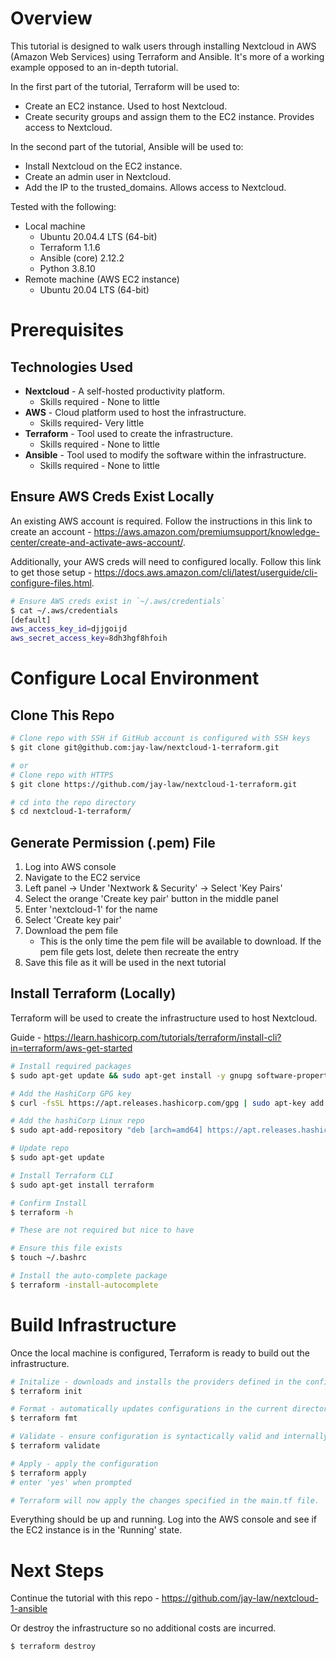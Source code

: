 
# Overview

This tutorial is designed to walk users through installing Nextcloud in AWS (Amazon Web Services) using Terraform and Ansible.  It's more of a working example opposed to an in-depth tutorial.

In the first part of the tutorial, Terraform will be used to:
- Create an EC2 instance.  Used to host Nextcloud.
- Create security groups and assign them to the EC2 instance.  Provides access to Nextcloud.

In the second part of the tutorial, Ansible will be used to:
- Install Nextcloud on the EC2 instance.
- Create an admin user in Nextcloud.
- Add the IP to the trusted_domains.  Allows access to Nextcloud.

Tested with the following:
- Local machine
    - Ubuntu 20.04.4 LTS (64-bit)
    - Terraform 1.1.6
    - Ansible (core) 2.12.2
    - Python 3.8.10
- Remote machine (AWS EC2 instance)
    - Ubuntu 20.04 LTS (64-bit)

# Prerequisites

## Technologies Used

- **Nextcloud** - A self-hosted productivity platform.  
    - Skills required - None to little
- **AWS** - Cloud platform used to host the infrastructure.
    - Skills required- Very little
- **Terraform** - Tool used to create the infrastructure.
    - Skills required - None to little
- **Ansible** - Tool used to modify the software within the infrastructure.
    - Skills required - None to little

## Ensure AWS Creds Exist Locally

An existing AWS account is required.  Follow the instructions in this link to create an account - https://aws.amazon.com/premiumsupport/knowledge-center/create-and-activate-aws-account/.

Additionally, your AWS creds will need to configured locally.  Follow this link to get those setup - https://docs.aws.amazon.com/cli/latest/userguide/cli-configure-files.html.

```bash
# Ensure AWS creds exist in `~/.aws/credentials`
$ cat ~/.aws/credentials
[default]
aws_access_key_id=djjgoijd
aws_secret_access_key=8dh3hgf8hfoih
```
# Configure Local Environment

## Clone This Repo

```bash
# Clone repo with SSH if GitHub account is configured with SSH keys
$ git clone git@github.com:jay-law/nextcloud-1-terraform.git

# or
# Clone repo with HTTPS
$ git clone https://github.com/jay-law/nextcloud-1-terraform.git

# cd into the repo directory
$ cd nextcloud-1-terraform/ 
```

## Generate Permission (.pem) File

1.  Log into AWS console
2.  Navigate to the EC2 service
3.  Left panel -> Under 'Nextwork & Security' -> Select 'Key Pairs'
4.  Select the orange 'Create key pair' button in the middle panel
5.  Enter 'nextcloud-1' for the name
6.  Select 'Create key pair'
7.  Download the pem file
    - This is the only time the pem file will be available to download.  If the pem file gets lost, delete then recreate the entry
8.  Save this file as it will be used in the next tutorial

## Install Terraform (Locally)

Terraform will be used to create the infrastructure used to host Nextcloud.

Guide - https://learn.hashicorp.com/tutorials/terraform/install-cli?in=terraform/aws-get-started

```bash
# Install required packages
$ sudo apt-get update && sudo apt-get install -y gnupg software-properties-common curl

# Add the HashiCorp GPG key
$ curl -fsSL https://apt.releases.hashicorp.com/gpg | sudo apt-key add -

# Add the hashiCorp Linux repo
$ sudo apt-add-repository "deb [arch=amd64] https://apt.releases.hashicorp.com $(lsb_release -cs) main"

# Update repo
$ sudo apt-get update

# Install Terraform CLI
$ sudo apt-get install terraform

# Confirm Install
$ terraform -h

# These are not required but nice to have

# Ensure this file exists
$ touch ~/.bashrc

# Install the auto-complete package
$ terraform -install-autocomplete
```

# Build Infrastructure

Once the local machine is configured, Terraform is ready to build out the infrastructure.

```bash
# Initalize - downloads and installs the providers defined in the configuration
$ terraform init

# Format - automatically updates configurations in the current directory for readability and consistency
$ terraform fmt

# Validate - ensure configuration is syntactically valid and internally consistent
$ terraform validate

# Apply - apply the configuration
$ terraform apply
# enter 'yes' when prompted

# Terraform will now apply the changes specified in the main.tf file.  See comments in that file for block level information.
```

Everything should be up and running.  Log into the AWS console and see if the EC2 instance is in the 'Running' state.

# Next Steps

Continue the tutorial with this repo - https://github.com/jay-law/nextcloud-1-ansible

Or destroy the infrastructure so no additional costs are incurred.
```bash
$ terraform destroy
```